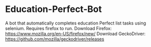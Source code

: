 # Education-Perfect-Bot
A bot that automatically completes education Perfect list tasks using selenium.
Requires firefox to run.
Download Firefox: https://www.mozilla.org/en-US/firefox/new/
Download GeckoDriver: https://github.com/mozilla/geckodriver/releases

